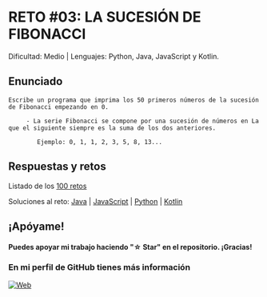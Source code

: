 # RETO #03: LA SUCESIÓN DE FIBONACCI
Dificultad: Medio | Lenguajes: Python, Java, JavaScript y Kotlin.

## Enunciado

```
Escribe un programa que imprima los 50 primeros números de la sucesión de Fibonacci empezando en 0.

     - La serie Fibonacci se compone por una sucesión de números en La que el siguiente siempre es la suma de los dos anteriores.
        
        Ejemplo: 0, 1, 1, 2, 3, 5, 8, 13...
```

## Respuestas y retos
Listado de los [100 retos](/README.md)

Soluciones al reto: 
[Java](/RETOS/Reto03/Reto03.java) | 
[JavaScript](/RETOS/Reto03/Reto03.js) | 
[Python](/RETOS/Reto03/Reto03.py) |
[Kotlin](/RETOS/Reto03/Reto03.kt)



## ¡Apóyame! 
#### Puedes apoyar mi trabajo haciendo "☆ Star" en el repositorio. ¡Gracias!

### En mi perfil de GitHub tienes más información

[![Web](https://img.shields.io/badge/GitHub-breativo-14a1f0?style=for-the-badge&logo=github&logoColor=white&labelColor=101010)](https://github.com/breativo)